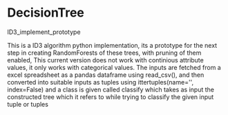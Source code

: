 # DecisionTree
ID3_implement_prototype


This is a ID3 algorithm python implementation, its a prototype for the next step in creating RandomForests of these trees, with pruning of them enabled, 
This current version does not work with continious attribute values, it only works with categorical values. 
The inputs are fetched from a excel spreadsheet as a pandas dataframe using read_csv(), and then converted into suitable inputs as tuples using ittertuples(name='', index=False)
and a class is given called classify which takes as input the constructed tree which it refers to while trying to classify the given input tuple or tuples 
